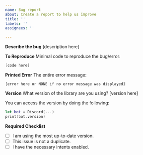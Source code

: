 ```yaml
---
name: Bug report
about: Create a report to help us improve
title: ''
labels: ''
assignees: ''

---
```


**Describe the bug**
[description here]

**To Reproduce**
Minimal code to reproduce the bug/error:
```swift
[code here]
```

**Printed Error**
The entire error message:
```
[error here or NONE if no error message was displayed]
```

**Version**
What version of the library are you using?
[version here]

You can access the version by doing the following:
```swift
let bot = Discord(...)
print(bot.version)
```

**Required Checklist**
- [ ] I am using the most up-to-date version.
- [ ] This issue is not a duplicate.
- [ ] I have the necessary intents enabled.
